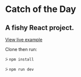 # Catch of the Day 

## A fishy React project.

[View live example](https://witmerdesigns.com/catch-of-the-day/)

Clone then run:

⍩ `npm install`  

⍩ `npm run dev`  
